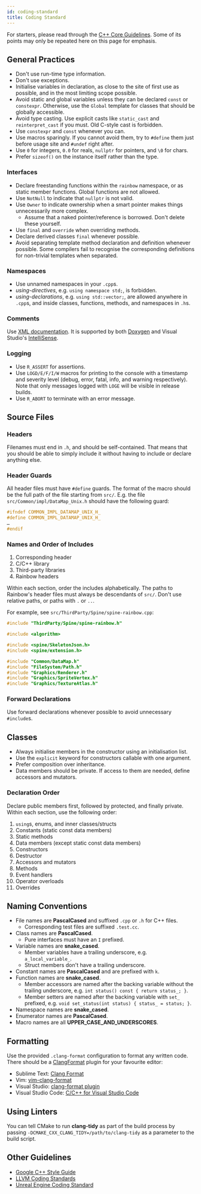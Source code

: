 ```yaml
---
id: coding-standard
title: Coding Standard
---
```


For starters, please read through the
[C++ Core Guidelines](https://isocpp.github.io/CppCoreGuidelines/CppCoreGuidelines).
Some of its points may only be repeated here on this page for emphasis.

## General Practices

* Don't use run-time type information.
* Don't use exceptions.
* Initialise variables in declaration, as close to the site of first use as
  possible, and in the most limiting scope possible.
* Avoid static and global variables unless they can be declared `const` or
  `constexpr`. Otherwise, use the `Global` template for classes that should be
  globally accessible.
* Avoid type casting. Use explicit casts like `static_cast` and
  `reinterpret_cast` if you must. Old C-style cast is forbidden.
* Use `constexpr` and `const` whenever you can.
* Use macros sparingly. If you cannot avoid them, try to `#define` them just
  before usage site and `#undef` right after.
* Use `0` for integers, `0.0` for reals, `nullptr` for pointers, and `\0` for
  chars.
* Prefer `sizeof()` on the instance itself rather than the type.

### Interfaces

* Declare freestanding functions within the `rainbow` namespace, or as static
  member functions. Global functions are not allowed.
* Use `NotNull` to indicate that `nullptr` is not valid.
* Use `Owner` to indicate ownership when a smart pointer makes things
  unnecessarily more complex.
  * Assume that a naked pointer/reference is borrowed. Don't delete these
    yourself.
* Use `final` and `override` when overriding methods.
* Declare derived classes `final` whenever possible.
* Avoid separating template method declaration and definition whenever possible.
  Some compilers fail to recognise the corresponding definitions for non-trivial
  templates when separated.

### Namespaces

* Use unnamed namespaces in your `.cpp`s.
* _using-directives_, e.g. `using namespace std;`, is forbidden.
* _using-declarations_, e.g. `using std::vector;`, are allowed anywhere in
  `.cpp`s, and inside classes, functions, methods, and namespaces in `.h`s.

### Comments

Use [XML documentation](https://msdn.microsoft.com/en-us/library/ms177226.aspx).
It is supported by both [Doxygen](http://doxygen.org/) and Visual Studio's
[IntelliSense](https://msdn.microsoft.com/en-us/library/hcw1s69b.aspx).

### Logging

* Use `R_ASSERT` for assertions.
* Use `LOGD/E/F/I/W` macros for printing to the console with a timestamp and
  severity level (debug, error, fatal, info, and warning respectively). Note
  that only messages logged with `LOGE` will be visible in release builds.
* Use `R_ABORT` to terminate with an error message.

## Source Files

### Headers

Filenames must end in `.h`, and should be self-contained. That means that you
should be able to simply include it without having to include or declare
anything else.

### Header Guards

All header files must have `#define` guards. The format of the macro should be
the full path of the file starting from `src/`. E.g. the file
`src/Common/impl/DataMap_Unix.h` should have the following guard:

```c++
#ifndef COMMON_IMPL_DATAMAP_UNIX_H_
#define COMMON_IMPL_DATAMAP_UNIX_H_
…
#endif
```

### Names and Order of Includes

1. Corresponding header
2. C/C++ library
3. Third-party libraries
4. Rainbow headers

Within each section, order the includes alphabetically. The paths to Rainbow's
header files must always be descendants of `src/`. Don't use relative paths, or
paths with `.` or `..`.

For example, see `src/ThirdParty/Spine/spine-rainbow.cpp`:

```c++
#include "ThirdParty/Spine/spine-rainbow.h"

#include <algorithm>

#include <spine/SkeletonJson.h>
#include <spine/extension.h>

#include "Common/DataMap.h"
#include "FileSystem/Path.h"
#include "Graphics/Renderer.h"
#include "Graphics/SpriteVertex.h"
#include "Graphics/TextureAtlas.h"
```

### Forward Declarations

Use forward declarations whenever possible to avoid unnecessary `#include`s.

## Classes

* Always initialise members in the constructor using an initialisation list.
* Use the `explicit` keyword for constructors callable with one argument.
* Prefer composition over inheritance.
* Data members should be private. If access to them are needed, define accessors
  and mutators.

### Declaration Order

Declare public members first, followed by protected, and finally private. Within
each section, use the following order:

1. `using`s, enums, and inner classes/structs
2. Constants (static const data members)
3. Static methods
4. Data members (except static const data members)
5. Constructors
6. Destructor
7. Accessors and mutators
8. Methods
9. Event handlers
10. Operator overloads
11. Overrides

## Naming Conventions

* File names are **PascalCased** and suffixed `.cpp` or `.h` for C++ files.
  * Corresponding test files are suffixed `.test.cc`.
* Class names are **PascalCased**.
  * Pure interfaces must have an `I` prefixed.
* Variable names are **snake_cased**.
  * Member variables have a trailing underscore, e.g. `a_local_variable_`.
  * Struct members don't have a trailing underscore.
* Constant names are **PascalCased** and are prefixed with `k`.
* Function names are **snake_cased**.
  * Member accessors are named after the backing variable without the trailing
    underscore, e.g. `int status() const { return status_; }`.
  * Member setters are named after the backing variable with `set_` prefixed,
    e.g. `void set_status(int status) { status_ = status; }`.
* Namespace names are **snake_cased**.
* Enumerator names are **PascalCased**.
* Macro names are all **UPPER_CASE_AND_UNDERSCORES**.

## Formatting

Use the provided `.clang-format` configuration to format any written code. There
should be a [ClangFormat](https://clang.llvm.org/docs/ClangFormat.html) plugin
for your favourite editor:

* Sublime Text: [Clang Format](https://github.com/rosshemsley/SublimeClangFormat)
* Vim: [vim-clang-format](https://github.com/rhysd/vim-clang-format)
* Visual Studio: [clang-format plugin](https://llvm.org/builds/)
* Visual Studio Code: [C/C++ for Visual Studio Code](https://marketplace.visualstudio.com/items?itemName=ms-vscode.cpptools)

## Using Linters

You can tell CMake to run **clang-tidy** as part of the build process by passing
`-DCMAKE_CXX_CLANG_TIDY=/path/to/clang-tidy` as a parameter to the build script.

## Other Guidelines

* [Google C++ Style Guide](https://google-styleguide.googlecode.com/svn/trunk/cppguide.html)
* [LLVM Coding Standards](https://llvm.org/docs/CodingStandards.html)
* [Unreal Engine Coding Standard](https://docs.unrealengine.com/latest/INT/Programming/Development/CodingStandard/)
